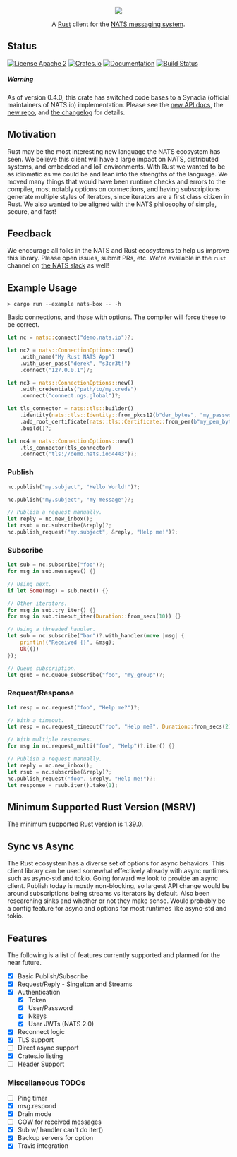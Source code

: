 <p align="center">
  <img src="https://raw.githubusercontent.com/nats-io/nats.rs/master/logo/NATS-Rust.png">
</p>

<p align="center">
    A <a href="https://www.rust-lang.org/">Rust</a> client for the <a href="https://nats.io">NATS messaging system</a>.
</p>

## Status

[![License Apache 2](https://img.shields.io/badge/License-Apache2-blue.svg)](https://www.apache.org/licenses/LICENSE-2.0)
[![Crates.io](https://img.shields.io/crates/v/nats.svg)](https://crates.io/crates/nats)
[![Documentation](https://docs.rs/nats/badge.svg)](https://docs.rs/nats/)
[![Build Status](https://travis-ci.org/nats-io/nats.rs.svg?branch=master)](http://travis-ci.org/nats-io/nats.rs)

##### Warning

As of version 0.4.0, this crate has switched code bases
to a Synadia (official maintainers of NATS.io) implementation.
Please see the [new API docs](https://docs.rs/nats), the [new
repo](https://github.com/nats-io/nats.rs), and [the
changelog](https://github.com/nats-io/nats.rs/blob/master/CHANGELOG.md) for
details.

## Motivation

Rust may be the most interesting new language the NATS ecosystem has seen. We
believe this client will have a large impact on NATS, distributed systems, and
embedded and IoT environments. With Rust we wanted to be as idiomatic as we
could be and lean into the strengths of the language. We moved many things that
would have been runtime checks and errors to the compiler, most notably options
on connections, and having subscriptions generate multiple styles of iterators,
since iterators are a first class citizen in Rust. We also wanted to be aligned
with the NATS philosophy of simple, secure, and fast!

## Feedback

We encourage all folks in the NATS and Rust ecosystems to help us
improve this library. Please open issues, submit PRs, etc. We're
available in the `rust` channel on [the NATS slack](https://slack.nats.io)
as well!

## Example Usage

`> cargo run --example nats-box -- -h`

Basic connections, and those with options. The compiler will force these to be correct.

```rust
let nc = nats::connect("demo.nats.io")?;

let nc2 = nats::ConnectionOptions::new()
    .with_name("My Rust NATS App")
    .with_user_pass("derek", "s3cr3t!")
    .connect("127.0.0.1")?;

let nc3 = nats::ConnectionOptions::new()
    .with_credentials("path/to/my.creds")
    .connect("connect.ngs.global")?;

let tls_connector = nats::tls::builder()
    .identity(nats::tls::Identity::from_pkcs12(b"der_bytes", "my_password")?)
    .add_root_certificate(nats::tls::Certificate::from_pem(b"my_pem_bytes")?)
    .build()?;

let nc4 = nats::ConnectionOptions::new()
    .tls_connector(tls_connector)
    .connect("tls://demo.nats.io:4443")?;
```

### Publish

```rust
nc.publish("my.subject", "Hello World!")?;

nc.publish("my.subject", "my message")?;

// Publish a request manually.
let reply = nc.new_inbox();
let rsub = nc.subscribe(&reply)?;
nc.publish_request("my.subject", &reply, "Help me!")?;
```

### Subscribe

```rust
let sub = nc.subscribe("foo")?;
for msg in sub.messages() {}

// Using next.
if let Some(msg) = sub.next() {}

// Other iterators.
for msg in sub.try_iter() {}
for msg in sub.timeout_iter(Duration::from_secs(10)) {}

// Using a threaded handler.
let sub = nc.subscribe("bar")?.with_handler(move |msg| {
    println!("Received {}", &msg);
    Ok(())
});

// Queue subscription.
let qsub = nc.queue_subscribe("foo", "my_group")?;
```

### Request/Response

```rust
let resp = nc.request("foo", "Help me?")?;

// With a timeout.
let resp = nc.request_timeout("foo", "Help me?", Duration::from_secs(2))?;

// With multiple responses.
for msg in nc.request_multi("foo", "Help")?.iter() {}

// Publish a request manually.
let reply = nc.new_inbox();
let rsub = nc.subscribe(&reply)?;
nc.publish_request("foo", &reply, "Help me!")?;
let response = rsub.iter().take(1);
```

## Minimum Supported Rust Version (MSRV)

The minimum supported Rust version is 1.39.0.

## Sync vs Async

The Rust ecosystem has a diverse set of options for async behaviors. This
client library can be used somewhat effectively already with async runtimes
such as async-std and tokio. Going forward we look to provide an async client.
Publish today is mostly non-blocking, so largest API change would be around
subscriptions being streams vs iterators by default. Also been researching
sinks and whether or not they make sense. Would probably be a config feature
for async and options for most runtimes like async-std and tokio.

## Features
The following is a list of features currently supported and planned for the near future.

* [X] Basic Publish/Subscribe
* [X] Request/Reply - Singelton and Streams
* [X] Authentication
  * [X] Token
  * [X] User/Password
  * [X] Nkeys
  * [X] User JWTs (NATS 2.0)
* [X] Reconnect logic
* [X] TLS support
* [ ] Direct async support
* [X] Crates.io listing
* [ ] Header Support

### Miscellaneous TODOs
* [ ] Ping timer
* [X] msg.respond
* [X] Drain mode
* [ ] COW for received messages
* [X] Sub w/ handler can't do iter()
* [X] Backup servers for option
* [X] Travis integration
